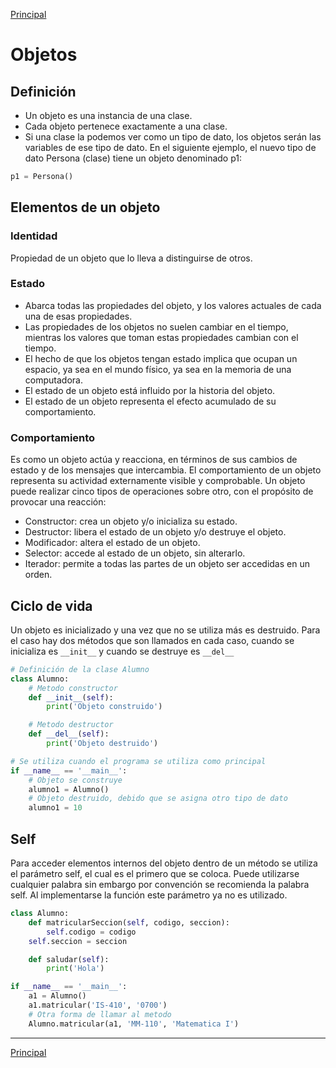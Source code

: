 [Principal](https://github.com/UNAH-SISTEMAS/2018-1PAC-IS410)
# Objetos

## Definición
- Un objeto es una instancia de una clase. 
- Cada objeto pertenece exactamente a una clase.
- Si una clase la podemos ver como un tipo de dato, los objetos serán las variables de ese tipo de dato. En el siguiente ejemplo, el nuevo tipo de dato Persona (clase) tiene un objeto denominado p1:

```python
p1 = Persona()

```

## Elementos de un objeto
### Identidad
Propiedad de un objeto que lo lleva a distinguirse de otros.
### Estado
- Abarca todas las propiedades del objeto, y los valores actuales de cada una de esas propiedades. 
- Las propiedades de los objetos no suelen cambiar en el tiempo, mientras los valores que toman estas propiedades cambian con el tiempo.
- El hecho de que los objetos tengan estado implica que ocupan un espacio, ya sea en el mundo físico, ya sea en la memoria de una computadora.
- El estado de un objeto está influido por la historia del objeto.
- El estado de un objeto representa el efecto acumulado de su comportamiento.

### Comportamiento
Es como un objeto actúa y reacciona, en términos de sus cambios de estado y de los mensajes que intercambia.
El comportamiento de un objeto representa su actividad externamente visible y comprobable.
Un objeto puede realizar cinco tipos de operaciones sobre otro, con el propósito de provocar una reacción:
 * Constructor: crea un objeto y/o inicializa su estado.
 * Destructor: libera el estado de un objeto y/o destruye el objeto.
 * Modificador: altera el estado de un objeto.
 * Selector: accede al estado de un objeto, sin alterarlo.
 * Iterador: permite a todas las partes de un objeto ser accedidas en un orden.

## Ciclo de vida
Un objeto es inicializado y una vez que no se utiliza más es destruido. Para el caso hay dos métodos que son llamados en cada caso, cuando se inicializa es `__init__` y cuando se destruye es `__del__`

```python
# Definición de la clase Alumno
class Alumno:
    # Metodo constructor
    def __init__(self):
        print('Objeto construido')

    # Metodo destructor
    def __del__(self):
        print('Objeto destruido')

# Se utiliza cuando el programa se utiliza como principal
if __name__ == '__main__':
    # Objeto se construye
    alumno1 = Alumno()
    # Objeto destruido, debido que se asigna otro tipo de dato
    alumno1 = 10

```

## Self
Para acceder elementos internos del objeto dentro de un método se utiliza el parámetro self, el cual es el primero que se coloca. Puede utilizarse cualquier palabra sin embargo por convención se recomienda la palabra self. Al implementarse la función este parámetro ya no es utilizado.

```python
class Alumno:
    def matricularSeccion(self, codigo, seccion):
        self.codigo = codigo
	self.seccion = seccion

    def saludar(self):	
        print('Hola')

if __name__ == '__main__':
    a1 = Alumno()
    a1.matricular('IS-410', '0700')
    # Otra forma de llamar al metodo
    Alumno.matricular(a1, 'MM-110', 'Matematica I')

```
---
[Principal](https://github.com/UNAH-SISTEMAS/2018-1PAC-IS410)